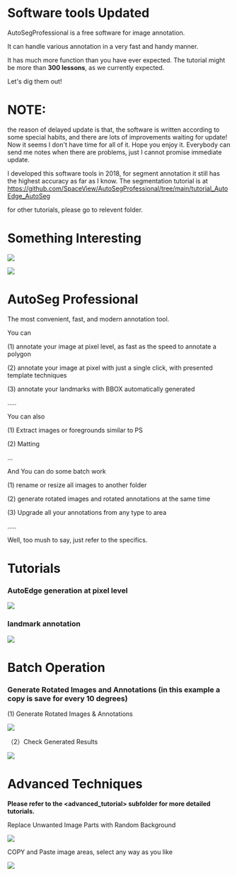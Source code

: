 # Software tools Updated

AutoSegProfessional is a free software for image annotation.

It can handle various annotation in a very fast and handy manner.

It has much more function than you have ever expected. The tutorial might be more than **300 lessons**, as we  currently expected.

Let's dig them out!

# NOTE:
  the reason of delayed update is that, the software is written according to some special habits, 
  and there are lots of improvements waiting for update!
  Now it seems I don't have time for all of it.
  Hope you enjoy it. Everybody can send me notes when there are problems, just I cannot promise immediate update.

  I developed this software tools in 2018, for segment annotation it still has the highest accuracy as far as I know.
  The segmentation tutorial is at
  https://github.com/SpaceView/AutoSegProfessional/tree/main/tutorial_AutoEdge_AutoSeg

  for other tutorials, please go to relevent folder.


# Something Interesting

![](./tutorial_AutoEdge_AutoSeg/auto_edge_adjustments_at_pixel_level.gif)


![](./advanced_tutorial/406_copy_matting_objects_to_anywhere_like_professinal_ps.gif)


# AutoSeg Professional

The most convenient, fast, and modern annotation tool.

You can 

(1) annotate your image at pixel level, as fast as the speed to annotate a polygon

(2) annotate your image at pixel with just a single click, with presented template techniques

(3) annotate your landmarks with BBOX automatically generated

.....

You can also

(1) Extract images or foregrounds similar to PS

(2) Matting 

...

And You can do some batch work

(1) rename or resize all images to another folder

(2) generate rotated images and rotated annotations at the same time

(3) Upgrade all your annotations from any type to area

.....

Well, too mush to say, just refer to the specifics.



# Tutorials



### AutoEdge generation at pixel level



![](./tutorial_AutoEdge_AutoSeg/auto_edge_adjustments_at_pixel_level.gif)





### landmark annotation





![](./tutorial_Landmark/311_final_landmark_annotation_process.gif)



# Batch Operation

### Generate Rotated Images and Annotations (in this example a copy is save for every 10 degrees)



(1) Generate Rotated Images & Annotations

![](./tutorial_BatchConversionAnd/tools_batch_Generate_Rotated_Images_and_Annotations_01.gif)



（2）Check Generated Results

![](./tutorial_BatchConversionAnd/tools_batch_Generate_Rotated_Images_and_Annotations_02.gif)



# Advanced Techniques



**Please refer to the <advanced_tutorial> subfolder for more detailed tutorials.**

Replace Unwanted Image Parts with Random Background

![](./advanced_tutorial/401_replace_unwanted_area_with_radom_background_01.gif)



COPY and Paste image areas, select any way as you like

![](./advanced_tutorial/405_copy_polygon_rect_etc_selected_area_and_pasting.gif)


